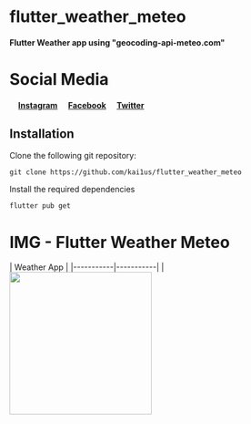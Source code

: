 # flutter_weather_meteo
#### Flutter Weather app using "geocoding-api-meteo.com"


# Social Media
#### <img src="https://i.ibb.co/CW7VcXG/instagram.png" height="12"/>   [Instagram](https://www.instagram.com/kailuss) <img src="https://i.ibb.co/yR0yKYX/facebook.png" height="12"/>   [Facebook](https://www.facebook.com/people/Kailus-Dev/100072153531638/)  <img src="https://i.ibb.co/ry7F8ZF/twitter.png" height="12"/>   [Twitter](https://twitter.com/kaiilus)

## Installation

Clone the following git repository:

    git clone https://github.com/kai1us/flutter_weather_meteo

Install the required dependencies

    flutter pub get

# IMG - Flutter Weather Meteo

 | Weather App |
 |-----------|-----------|
 |<img src="https://media0.giphy.com/media/lSI6kxLEptTVQyddRG/giphy.gif?cid=790b7611d4877260e34fa4c0ab78775736271007ee797970&rid=giphy.gif&ct=g" width="250" >
